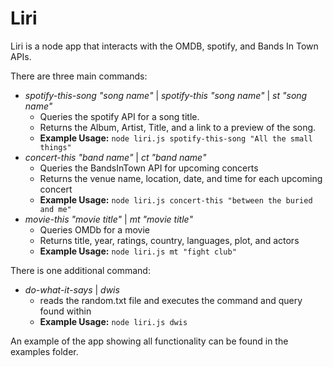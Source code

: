 # Liri
Liri is a node app that interacts with the OMDB, spotify, and Bands In Town APIs.


There are three main commands:
* _spotify-this-song "song name"_ | _spotify-this "song name"_ | _st "song name"_
  * Queries the spotify API for a song title.
  * Returns the Album, Artist, Title, and a link to a preview of the song.
  * **Example Usage:** `node liri.js spotify-this-song "All the small things"`
* _concert-this "band name"_ | _ct "band name"_
  * Queries the BandsInTown API for upcoming concerts 
  * Returns the venue name, location, date, and time for each upcoming concert
  * **Example Usage:** `node liri.js concert-this "between the buried and me"`
* _movie-this "movie title"_ | _mt "movie title"_
  * Queries OMDb for a movie
  * Returns title, year, ratings, country, languages, plot, and actors
  * **Example Usage:** `node liri.js mt "fight club"`

There is one additional command:
  * _do-what-it-says_ | _dwis_
    * reads the random.txt file and executes the command and query found within
    * **Example Usage:** `node liri.js dwis`

An example of the app showing all functionality can be found in the examples folder.
